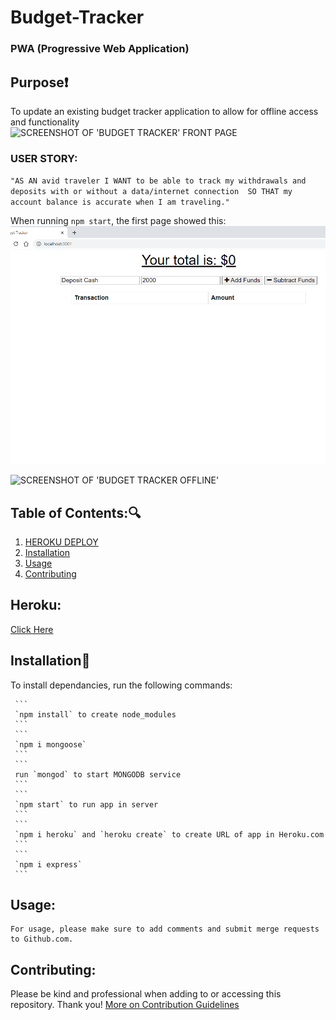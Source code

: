 # Budget-Tracker
### PWA (Progressive Web Application)
## Purpose:heavy_exclamation_mark:
 To update an existing budget tracker application to allow for offline access and functionality <br>
 ![SCREENSHOT OF 'BUDGET TRACKER' FRONT PAGE]()
### USER STORY:
`"AS AN avid traveler
I WANT to be able to track my withdrawals and deposits
 with or without a data/internet connection 
SO THAT my account balance is accurate when I am traveling."` 


When running `npm start`, the first page showed this:
![Screenshot of inital page at $0](assets/initial-budget.png) <br>


![SCREENSHOT OF 'BUDGET TRACKER OFFLINE']()


   ## Table of Contents::mag:

   1. [ HEROKU DEPLOY ](#heroku)
   2. [ Installation ](#installation)
   3. [ Usage ](#usage)
   4. [ Contributing ](#contributing)

   ## Heroku:
   [Click Here](https://immense-bayou-30891.herokuapp.com/)

   ## Installation:hammer:

   To install dependancies, run the following commands:

     ```
     `npm install` to create node_modules
     ```
     ```
     `npm i mongoose`
     ```
     ```
     run `mongod` to start MONGODB service 
     ```
     ```
     `npm start` to run app in server
     ```
     ```
     `npm i heroku` and `heroku create` to create URL of app in Heroku.com
     ```
     ```
     `npm i express`
     ```

    

   ## Usage:

    For usage, please make sure to add comments and submit merge requests to Github.com.
  

   ## Contributing:
   Please be kind and professional when adding to or accessing this repository. Thank you!
  [More on Contribution Guidelines](https://github.com/verokoles/readme-generator/blob/f57cf6a98bf276960885496059df4b039247c985/contributing.md)
  